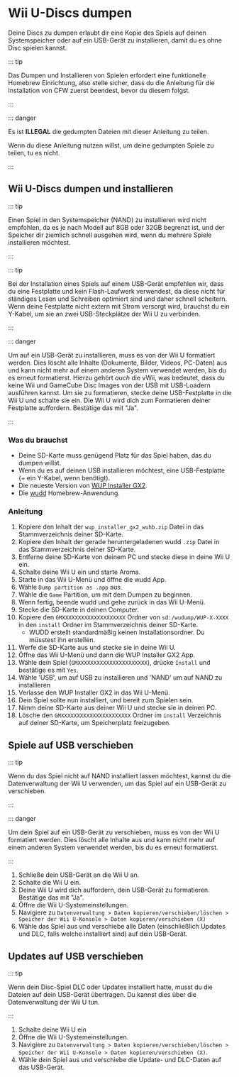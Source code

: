 # Wii U-Discs dumpen

Deine Discs zu dumpen erlaubt dir eine Kopie des Spiels auf deinen Systemspeicher oder auf ein USB-Gerät zu installieren, damit du es ohne Disc spielen kannst.

::: tip

Das Dumpen und Installieren von Spielen erfordert eine funktionelle Homebrew Einrichtung, also stelle sicher, dass du die Anleitung für die Installation von CFW zuerst beendest, bevor du diesem folgst.

:::

::: danger

Es ist **ILLEGAL** die gedumpten Dateien mit dieser Anleitung zu teilen.

Wenn du diese Anleitung nutzen willst, um deine gedumpten Spiele zu teilen, tu es nicht.

:::

## Wii U-Discs dumpen und installieren

::: tip

Einen Spiel in den Systemspeicher (NAND) zu installieren wird nicht empfohlen, da es je nach Modell auf 8GB oder 32GB begrenzt ist, und der Speicher dir ziemlich schnell ausgehen wird, wenn du mehrere Spiele installieren möchtest.

:::

::: tip

Bei der Installation eines Spiels auf einem USB-Gerät empfehlen wir, dass du eine Festplatte und kein Flash-Laufwerk verwendest, da diese nicht für ständiges Lesen und Schreiben optimiert sind und daher schnell scheitern. Wenn deine Festplatte nicht extern mit Strom versorgt wird, brauchst du ein Y-Kabel, um sie an zwei USB-Steckplätze der Wii U zu verbinden.

:::

::: danger

Um auf ein USB-Gerät zu installieren, muss es von der Wii U formatiert werden. Dies löscht alle Inhalte (Dokumente, Bilder, Videos, PC-Daten) aus und kann nicht mehr auf einem anderen System verwendet werden, bis du es erneut formatierst. Hierzu gehört _auch_ die vWii, was bedeutet, dass du keine Wii und GameCube Disc Images von der USB mit USB-Loadern ausführen kannst. Um sie zu formatieren, stecke deine USB-Festplatte in die Wii U und schalte sie ein. Die Wii U wird dich zum Formatieren deiner Festplatte auffordern. Bestätige das mit "Ja".

:::

### Was du brauchst

- Deine SD-Karte muss genügend Platz für das Spiel haben, das du dumpen willst.
- Wenn du es auf deinen USB installieren möchtest, eine USB-Festplatte (+ ein Y-Kabel, wenn benötigt).
- Die neueste Version von [WUP Installer GX2](https://wiiu.cdn.fortheusers.org/zips/wup_installer_gx2_wuhb.zip).
- Die [wudd](https://wiiu.cdn.fortheusers.org/zips/wudd.zip) Homebrew-Anwendung.

### Anleitung

1. Kopiere den Inhalt der `wup_installer_gx2_wuhb.zip` Datei in das Stammverzeichnis deiner SD-Karte.
2. Kopiere den Inhalt der gerade heruntergeladenen wudd `.zip` Datei in das Stammverzeichnis deiner SD-Karte.
3. Entferne deine SD-Karte von deinem PC und stecke diese in deine Wii U ein.
4. Schalte deine Wii U ein und starte Aroma.
5. Starte in das Wii U-Menü und öffne die wudd App.
6. Wähle `Dump partition as .app` aus.
7. Wähle die `Game` Partition, um mit dem Dumpen zu beginnen.
8. Wenn fertig, beende wudd und gehe zurück in das Wii U-Menü.
9. Stecke die SD-Karte in deinen Computer.
10. Kopiere den `GMXXXXXXXXXXXXXXXXXXXX` Ordner von `sd:/wudump/WUP-X-XXXX` in den `install` Ordner im Stammverzeichnis deiner SD-Karte.
    - WUDD erstellt standardmäßig keinen Installationsordner. Du müsstest ihn erstellen.
11. Werfe die SD-Karte aus und stecke sie in deine Wii U.
12. Öffne das Wii U-Menü und dann die WUP Installer GX2 App.
13. Wähle dein Spiel (`GMXXXXXXXXXXXXXXXXXXXXXX`), drücke `Install` und bestätige es mit `Yes`.
14. Wähle 'USB', um auf USB zu installieren und 'NAND' um auf NAND zu installieren
15. Verlasse den WUP Installer GX2 in das Wii U-Menü.
16. Dein Spiel sollte nun installiert, und bereit zum Spielen sein.
17. Nimm deine SD-Karte aus deiner Wii U und stecke sie in deinen PC.
18. Lösche den `GMXXXXXXXXXXXXXXXXXXXXXX` Ordner im `install` Verzeichnis auf deiner SD-Karte, um Speicherplatz freizugeben.

## Spiele auf USB verschieben

::: tip

Wenn du das Spiel nicht auf NAND installiert lassen möchtest, kannst du die Datenverwaltung der Wii U verwenden, um das Spiel auf ein USB-Gerät zu verschieben.

:::

::: danger

Um dein Spiel auf ein USB-Gerät zu verschieben, muss es von der Wii U formatiert werden. Dies löscht alle Inhalte aus und kann nicht mehr auf einem anderen System verwendet werden, bis du es erneut formatierst.

:::

1. Schließe dein USB-Gerät an die Wii U an.
2. Schalte die Wii U ein.
3. Deine Wii U wird dich auffordern, dein USB-Gerät zu formatieren. Bestätige das mit "Ja".
4. Öffne die Wii U-Systemeinstellungen.
5. Navigiere zu `Datenverwaltung > Daten kopieren/verschieben/löschen > Speicher der Wii U-Konsole > Daten kopieren/verschieben (X)`
6. Wähle das Spiel aus und verschiebe alle Daten (einschließlich Updates und DLC, falls welche installiert sind) auf dein USB-Gerät.

## Updates auf USB verschieben

::: tip

Wenn dein Disc-Spiel DLC oder Updates installiert hatte, musst du die Dateien auf dein USB-Gerät übertragen. Du kannst dies über die Datenverwaltung der Wii U tun.

:::

1. Schalte deine Wii U ein
2. Öffne die Wii U-Systemeinstellungen.
3. Navigiere zu `Datenverwaltung > Daten kopieren/verschieben/löschen > Speicher der Wii U-Konsole > Daten kopieren/verschieben (X)`.
4. Wähle dein Spiel aus und verschiebe die Update- und DLC-Daten auf das USB-Gerät.

